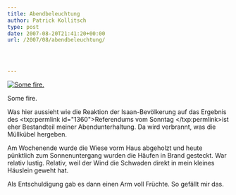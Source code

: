 ```yaml
---
title: Abendbeleuchtung
author: Patrick Kollitsch
type: post
date: 2007-08-20T21:41:20+00:00
url: /2007/08/abendbeleuchtung/




---
```

<div class="flickr">
  <a href="http://www.flickr.com/photos/schreibblogade/1192483279/" title="Some fire."><img src="//farm2.static.flickr.com/1222/1192483279_b62728c7eb.jpg" alt="Some fire." /></a></p> 
  
  <p>
    Some fire.
  </p>
</div>

Was hier aussieht wie die Reaktion der Isaan-Bevölkerung auf das Ergebnis des <txp:permlink id="1360">Referendums vom Sonntag </txp:permlink>ist eher Bestandteil meiner Abendunterhaltung. Da wird verbrannt, was die Müllkübel hergeben. 

Am Wochenende wurde die Wiese vorm Haus abgeholzt und heute pünktlich zum Sonnenuntergang wurden die Häufen in Brand gesteckt. War relativ lustig. Relativ, weil der Wind die Schwaden direkt in mein kleines Häuslein geweht hat.

Als Entschuldigung gab es dann einen Arm voll Früchte. So gefällt mir das.